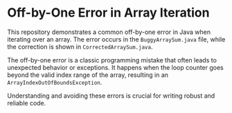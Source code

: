 # Off-by-One Error in Array Iteration

This repository demonstrates a common off-by-one error in Java when iterating over an array.  The error occurs in the `BuggyArraySum.java` file, while the correction is shown in `CorrectedArraySum.java`.

The off-by-one error is a classic programming mistake that often leads to unexpected behavior or exceptions.  It happens when the loop counter goes beyond the valid index range of the array, resulting in an `ArrayIndexOutOfBoundsException`. 

Understanding and avoiding these errors is crucial for writing robust and reliable code.